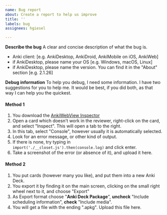 ```yaml
---
name: Bug report
about: Create a report to help us improve
title: ''
labels: bug
assignees: hgiesel

---
```


**Describe the bug**
A clear and concise description of what the bug is.

 - Anki client: [e.g. AnkiDesktop, AnkiDroid, AnkiMobile on iOS, AnkiWeb]
 - if AnkiDesktop, please name your OS [e.g. Windows, macOS, Linux]
 - if AnkiDesktop, please name the version. You can find it in the "About" section [e.g. 2.1.26]

**Debug information**
To help you debug, I need some information. I have two suggestions for you to help me. It would be best, if you did both, as that way I can help you the quickest.

#### Method 1
1. You download the [AnkiWebView Inspector](https://ankiweb.net/shared/info/31746032)
1. Open a card which doesn't work in the reviewer, right-click on the card, and select "Inspect". This will open a tab to the right. 
1. In this tab, select "Console", however usually it is automatically selected.
1. Look for an error message, or other kind of output.
1. If there is none, try typing in `import('./__closet.js').then(console.log)` and click enter.
1. Take a screenshot of the error (or absence of it), and upload it here.

#### Method 2
1. You put cards (however many you like), and put them into a new Anki Deck.
1. You export it by finding it on the main screen, clicking on the small right wheel next to it, and choose "Export"
1. As Export format choose "**Anki Deck Package**", **uncheck** "Include scheduling information", **check** "Include media".
1. You will get a file with the ending ".apkg". Upload this file here.
